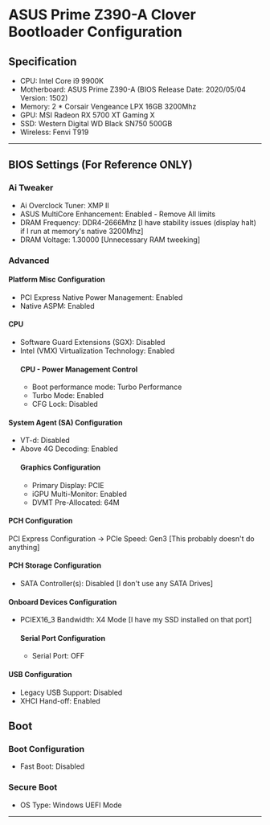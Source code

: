 # ASUS Prime Z390-A Clover Bootloader Configuration

## Specification
* CPU: Intel Core i9 9900K
* Motherboard: ASUS Prime Z390-A (BIOS Release Date: 2020/05/04 Version: 1502)
* Memory: 2 * Corsair Vengeance LPX 16GB 3200Mhz
* GPU: MSI Radeon RX 5700 XT Gaming X 
* SSD: Western Digital WD Black SN750 500GB
* Wireless: Fenvi T919

---
## BIOS Settings (For Reference ONLY)

### Ai Tweaker
* Ai Overclock Tuner: XMP II
* ASUS MultiCore Enhancement: Enabled - Remove All limits
* DRAM Frequency: DDR4-2666Mhz [I have stability issues (display halt) if I run at memory's native 3200Mhz]
* DRAM Voltage: 1.30000 [Unnecessary RAM tweeking]


### Advanced
#### Platform Misc Configuration
* PCI Express Native Power Management: Enabled
* Native ASPM: Enabled

#### CPU
* Software Guard Extensions (SGX): Disabled
* Intel (VMX) Virtualization Technology: Enabled
    #### CPU - Power Management Control
    * Boot performance mode: Turbo Performance
    * Turbo Mode: Enabled
    * CFG Lock: Disabled

#### System Agent (SA) Configuration
* VT-d: Disabled
* Above 4G Decoding: Enabled
    #### Graphics Configuration
    * Primary Display: PCIE
    * iGPU Multi-Monitor: Enabled
    * DVMT Pre-Allocated: 64M

#### PCH Configuration
PCI Express Configuration -> PCIe Speed: Gen3
[This probably doesn't do anything]

#### PCH Storage Configuration
* SATA Controller(s): Disabled [I don't use any SATA Drives]

#### Onboard Devices Configuration
* PCIEX16_3 Bandwidth: X4 Mode [I have my SSD installed on that port]
    #### Serial Port Configuration
    * Serial Port: OFF

#### USB Configuration
* Legacy USB Support: Disabled
* XHCI Hand-off: Enabled

## Boot

### Boot Configuration
* Fast Boot: Disabled

### Secure Boot
* OS Type: Windows UEFI Mode

---
